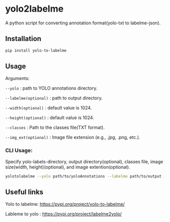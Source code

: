 # yolo2labelme

A python script for converting annotation format(yolo-txt to labelme-json).

## Installation
```bash
pip install yolo-to-labelme
```
## Usage
Arguments:

`--yolo` : path to YOLO annotations directory.

`--labelme(optional)` : path to output directory.
 
`--width(optional)` : default value is 1024.

`--height(optional)` : default value is 1024.

`--classes` : Path to the classes file(TXT format).

`--img_ext(optional)` : Image file extension (e.g., .jpg, .png, etc.).

### CLI Usage:
Specify yolo-labels-directory, output directory(optional), classes file, image size(width, height)(optional), and image extention(optional).

```bash
yolotolabelme --yolo path/to/yoloAnnotations --labelme path/to/output --classes path/to/classes-file
```

## Useful links

Yolo to labelme: https://pypi.org/project/yolo-to-labelme/

Lableme to yolo : https://pypi.org/project/labelme2yolo/
